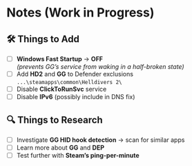 # Notes (Work in Progress)

## 🛠️ Things to Add
- [ ] **Windows Fast Startup** → **OFF**  
  _(prevents GG’s service from waking in a half-broken state)_
- [ ] Add **HD2** and **GG** to Defender exclusions  
  `...\steamapps\common\Helldivers 2\`
- [ ] Disable **ClickToRunSvc** service
- [ ] Disable **IPv6** (possibly include in DNS fix)

## 🔍 Things to Research
- [ ] Investigate **GG HID hook detection** → scan for similar apps
- [ ] Learn more about **GG** and **DEP**
- [ ] Test further with **Steam’s ping-per-minute**

